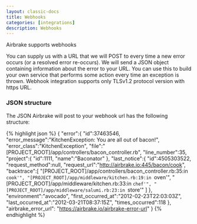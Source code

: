 ```yaml
---
layout: classic-docs
title: Webhooks
categories: [integrations]
description: Webhooks
---
```


Airbrake supports webhooks

You can supply us with a URL that we will POST to every time a new error occurs
(or a resolved error re-occurs). We will send a JSON object containing
information about the error to your URL. You can use this to build your own
service that performs some action every time an exception is thrown. Webhook
integration supports only TLSv1.2 protocol version with https URL.

### JSON structure
The JSON Airbrake will post to your webhook url has the following structure:

{% highlight json %}
{
  "error":{
    "id":37463546,
    "error_message":"KitchenException: You are all out of bacon!",
    "error_class":"KitchenException",
    "file":"[PROJECT_ROOT]/app/controllers/bacon_controller.rb",
    "line_number":35,
    "project":{
      "id":1111,
      "name":"Baconator"
     },
    "last_notice":{
      "id":4505303522,
      "request_method":null,
      "request_url":"http://airbrake.io:445/bacon/cook",
      "backtrace":[
        "[PROJECT_ROOT]/app/controllers/bacon_controller.rb:35:in `cook'",
        "[PROJECT_ROOT]/app/middleware/kitchen.rb:19:in `oven'",
        "[PROJECT_ROOT]/app/middleware/kitchen.rb:33:in `chef'",
        "[PROJECT_ROOT]/app/middleware/salumi.rb:23:in `store'"
      ]
    },
    "environment":"avocado",
    "first_occurred_at":"2012-02-23T22:03:03Z",
    "last_occurred_at":"2012-03-21T08:37:15Z",
    "times_occurred":118
  },
  "airbrake_error_url": "https://airbrake.io/airbrake-error-url"
}
{% endhighlight %}
